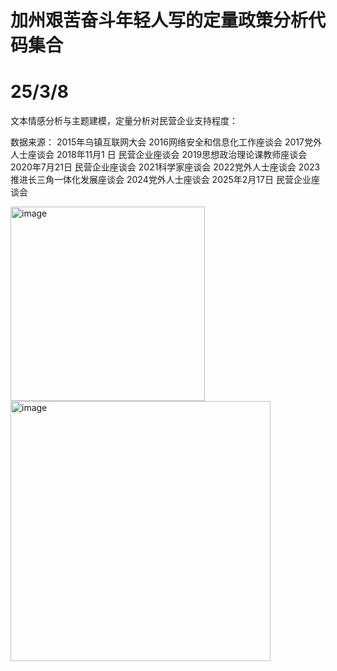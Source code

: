 # 加州艰苦奋斗年轻人写的定量政策分析代码集合

# 25/3/8

文本情感分析与主题建模，定量分析对民营企业支持程度：

数据来源：
2015年乌镇互联网大会
2016网络安全和信息化工作座谈会
2017党外人士座谈会
2018年11月1 日 民营企业座谈会
2019思想政治理论课教师座谈会
2020年7月21日 民营企业座谈会
2021科学家座谈会
2022党外人士座谈会
2023推进长三角一体化发展座谈会
2024党外人士座谈会
2025年2月17日 民营企业座谈会

<img width="311" alt="image" src="https://github.com/user-attachments/assets/1aa4187e-46ff-45dc-be58-e2e30ab0677a" />

<img width="416" alt="image" src="https://github.com/user-attachments/assets/60f2a654-7d0b-49c8-9b27-b8a162e08408" />



